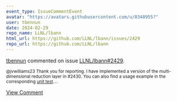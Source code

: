 ```yaml
---
event_type: IssueCommentEvent
avatar: "https://avatars.githubusercontent.com/u/8348955?"
user: tbennun
date: 2024-02-29
repo_name: LLNL/lbann
html_url: https://github.com/LLNL/lbann/issues/2429
repo_url: https://github.com/LLNL/lbann
---
```


<a href='https://github.com/tbennun' target='_blank'>tbennun</a> commented on issue <a href='https://github.com/LLNL/lbann/issues/2429' target='_blank'>LLNL/lbann#2429</a>.

<small>@jvwilliams23 Thank you for reporting. I have implemented a version of the multi-dimensional reduction layer in #2430. You can also find a usage example in the corresponding [unit test](https://github.com/LLNL/lbann/pull/2430/files#diff-a8582b3fccc304b47c5ff4312b2ba595cad1bdb63bc106a6da30da9dc7eafcbf)....</small>

<a href='https://github.com/LLNL/lbann/issues/2429' target='_blank'>View Comment</a>